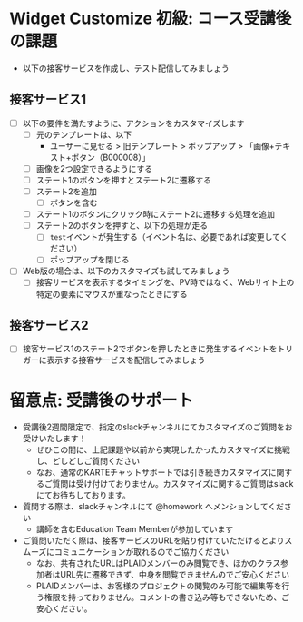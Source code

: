 # Widget Customize 初級: コース受講後の課題
- 以下の接客サービスを作成し、テスト配信してみましょう

## 接客サービス1
- [ ] 以下の要件を満たすように、アクションをカスタマイズします
    - [ ] 元のテンプレートは、以下
        - ユーザーに見せる > 旧テンプレート > ポップアップ > 「画像+テキスト+ボタン（B000008）」
    - [ ] 画像を2つ設定できるようにする
    - [ ] ステート1のボタンを押すとステート2に遷移する
    - [ ] ステート2を追加
        - [ ] ボタンを含む
    - [ ] ステート1のボタンにクリック時にステート2に遷移する処理を追加
    - [ ] ステート2のボタンを押すと、以下の処理が走る
        - [ ] `test`イベントが発生する（イベント名は、必要であれば変更してください）
        - [ ] ポップアップを閉じる
- [ ] Web版の場合は、以下のカスタマイズも試してみましょう
    - [ ] 接客サービスを表示するタイミングを、PV時ではなく、Webサイト上の特定の要素にマウスが重なったときにする

## 接客サービス2
- [ ] 接客サービス1のステート2でボタンを押したときに発生するイベントをトリガーに表示する接客サービスを配信してみましょう

# 留意点: 受講後のサポート

- 受講後2週間限定で、指定のslackチャンネルにてカスタマイズのご質問をお受けいたします！
  - ぜひこの間に、上記課題や以前から実現したかったカスタマイズに挑戦し、どしどしご質問ください
  - なお、通常のKARTEチャットサポートでは引き続きカスタマイズに関するご質問は受け付けておりません。カスタマイズに関するご質問はslackにてお待ちしております。
- 質問する際は、slackチャンネルにて @homework へメンションしてください
  - 講師を含むEducation Team Memberが参加しています
- ご質問いただく際は、接客サービスのURLを貼り付けていただけるとよりスムーズにコミュニケーションが取れるのでご協力ください
  - なお、共有されたURLはPLAIDメンバーのみ閲覧でき、ほかのクラス参加者はURL先に遷移できず、中身を閲覧できませんのでご安心ください
  - PLAIDメンバーは、お客様のプロジェクトの閲覧のみ可能で編集等を行う権限を持っておりません。コメントの書き込み等もできないため、ご安心ください。
